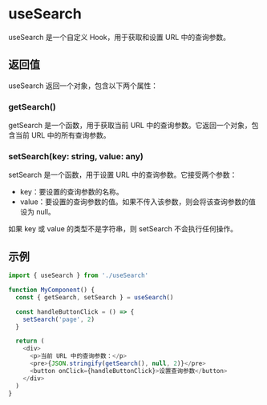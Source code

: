 # useSearch

useSearch 是一个自定义 Hook，用于获取和设置 URL 中的查询参数。

## 返回值

useSearch 返回一个对象，包含以下两个属性：

### getSearch()

getSearch 是一个函数，用于获取当前 URL 中的查询参数。它返回一个对象，包含当前 URL 中的所有查询参数。

### setSearch(key: string, value: any)

setSearch 是一个函数，用于设置 URL 中的查询参数。它接受两个参数：

- key：要设置的查询参数的名称。
- value：要设置的查询参数的值。如果不传入该参数，则会将该查询参数的值设为 null。

如果 key 或 value 的类型不是字符串，则 setSearch 不会执行任何操作。

## 示例

```js
import { useSearch } from './useSearch'

function MyComponent() {
  const { getSearch, setSearch } = useSearch()

  const handleButtonClick = () => {
    setSearch('page', 2)
  }

  return (
    <div>
      <p>当前 URL 中的查询参数：</p>
      <pre>{JSON.stringify(getSearch(), null, 2)}</pre>
      <button onClick={handleButtonClick}>设置查询参数</button>
    </div>
  )
}
```